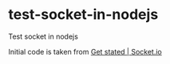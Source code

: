 # test-socket-in-nodejs
Test socket in nodejs

Initial code is taken from [Get stated | Socket.io](https://socket.io/get-started/chat)
